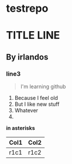 testrepo
========

# TITLE LINE 
## By irlandos
### line3

> I'm learning github

1. Because I feel old
2. But I like new stuff
3. Whatever
4. 

**in asterisks**

|Col1|Col2|
|----|----|
|r1c1|r1c2|
